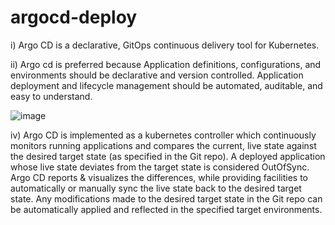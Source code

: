 # argocd-deploy

i)	Argo CD is a declarative, GitOps continuous delivery tool for Kubernetes.

ii)	Argo cd is preferred because Application definitions, configurations, and environments should be declarative and version controlled. Application deployment and lifecycle management should be automated, auditable, and easy to understand.

![image](https://github.com/Gaurav098766/argocd-deploy/assets/97042529/e69ad652-bea6-49e1-9fc0-5083f4c36d2b)

iv)	Argo CD is implemented as a kubernetes controller which continuously monitors running applications and compares the current, live state against the desired target state (as specified in the Git repo). A deployed application whose live state deviates from the target state is considered OutOfSync. Argo CD reports & visualizes the differences, while providing facilities to automatically or manually sync the live state back to the desired target state. Any modifications made to the desired target state in the Git repo can be automatically applied and reflected in the specified target environments.
